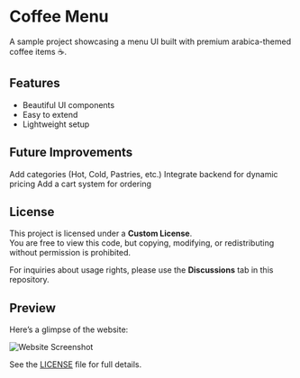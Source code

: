 # Coffee Menu

A sample project showcasing a menu UI built with premium arabica-themed coffee items ☕.

## Features
- Beautiful UI components
- Easy to extend
- Lightweight setup

## Future Improvements
Add categories (Hot, Cold, Pastries, etc.)
Integrate backend for dynamic pricing
Add a cart system for ordering


## License
This project is licensed under a **Custom License**.  
You are free to view this code, but copying, modifying, or redistributing without permission is prohibited.  

For inquiries about usage rights, please use the **Discussions** tab in this repository.

##  Preview

Here’s a glimpse of the website:

![Website Screenshot](./assets/)


See the [LICENSE](./LICENSE) file for full details.




